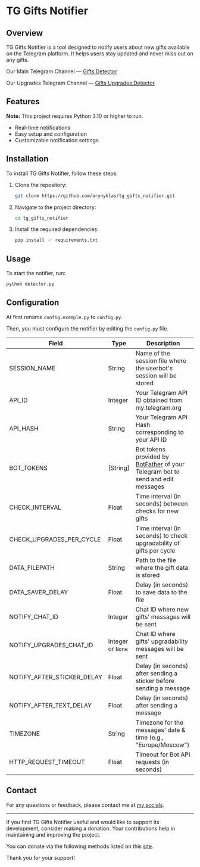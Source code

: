 # TG Gifts Notifier

## Overview

TG Gifts Notifier is a tool designed to notify users about new gifts available on the Telegram platform. It helps users stay updated and never miss out on any gifts.

Our Main Telegram Channel — [Gifts Detector](https://t.me/gifts_detector)

Our Upgrades Telegram Channel — [Gifts Upgrades Detector](https://t.me/gifts_upgrades_detector)

## Features

**Note:** This project requires Python 3.10 or higher to run.

- Real-time notifications
- Easy setup and configuration
- Customizable notification settings

## Installation

To install TG Gifts Notifier, follow these steps:

1. Clone the repository:

    ```sh
    git clone https://github.com/arynyklas/tg_gifts_notifier.git
    ```

2. Navigate to the project directory:

    ```sh
    cd tg_gifts_notifier
    ```

3. Install the required dependencies:

    ```sh
    pip install -r requirements.txt
    ```

## Usage

To start the notifier, run:

```sh
python detector.py
```

## Configuration

At first rename `config.example.py` to `config.py`.

Then, you must configure the notifier by editing the `config.py` file.

| Field                      | Type              | Description                                                                                               |
|----------------------------|-------------------|-----------------------------------------------------------------------------------------------------------|
| SESSION_NAME               | String            | Name of the session file where the userbot's session will be stored                                       |
| API_ID                     | Integer           | Your Telegram API ID obtained from my.telegram.org                                                        |
| API_HASH                   | String            | Your Telegram API Hash corresponding to your API ID                                                       |
| BOT_TOKENS                 | [String]          | Bot tokens provided by [BotFather](https://t.me/BotFather) of your Telegram bot to send and edit messages |
| CHECK_INTERVAL             | Float             | Time interval (in seconds) between checks for new gifts                                                   |
| CHECK_UPGRADES_PER_CYCLE   | Float             | Time interval (in seconds) to check upgradability of gifts per cycle                                      |
| DATA_FILEPATH              | String            | Path to the file where the gift data is stored                                                            |
| DATA_SAVER_DELAY           | Float             | Delay (in seconds) to save data to the file                                                               |
| NOTIFY_CHAT_ID             | Integer           | Chat ID where new gifts' messages will be sent                                                            |
| NOTIFY_UPGRADES_CHAT_ID    | Integer or `None` | Chat ID where gifts' upgradability messages will be sent                                                  |
| NOTIFY_AFTER_STICKER_DELAY | Float             | Delay (in seconds) after sending a sticker before sending a message                                       |
| NOTIFY_AFTER_TEXT_DELAY    | Float             | Delay (in seconds) after sending a message                                                                |
| TIMEZONE                   | String            | Timezone for the messages' date & time (e.g., "Europe/Moscow")                                            |
| HTTP_REQUEST_TIMEOUT       | Float             | Timeout for Bot API requests (in seconds)                                                                 |

## Contact

For any questions or feedback, please contact me at [my socials](https://aryn.sek.su/).

---

If you find TG Gifts Notifier useful and would like to support its development, consider making a donation. Your contributions help in maintaining and improving the project.

You can donate via the following methods listed on this [site](https://aryn.sek.su/donates).

Thank you for your support!
